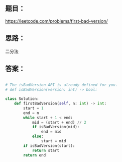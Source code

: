 ## 题目：

https://leetcode.com/problems/first-bad-version/

## 思路：
二分法

## 答案：
```python

# The isBadVersion API is already defined for you.
# def isBadVersion(version: int) -> bool:

class Solution:
    def firstBadVersion(self, n: int) -> int:
        start = 1
        end = n
        while start + 1 < end:
            mid = (start + end) // 2
            if isBadVersion(mid):
                end = mid
            else:
                start = mid
        if isBadVersion(start):
            return start
        return end
                
                
        
```
